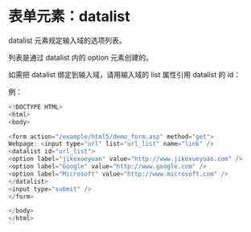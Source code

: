 # 表单元素：datalist

datalist 元素规定输入域的选项列表。

列表是通过 datalist 内的 option 元素创建的。

如需把 datalist 绑定到输入域，请用输入域的 list 属性引用 datalist 的 id：

例：

```javascript
<!DOCTYPE HTML>
<html>
<body>

<form action="/example/html5/demo_form.asp" method="get">
Webpage: <input type="url" list="url_list" name="link" />
<datalist id="url_list">
<option label="jikexueyuan" value="http://www.jikexueyuan.com" />
<option label="Google" value="http://www.google.com" />
<option label="Microsoft" value="http://www.microsoft.com" />
</datalist>
<input type="submit" />
</form>

</body>
</html>
``